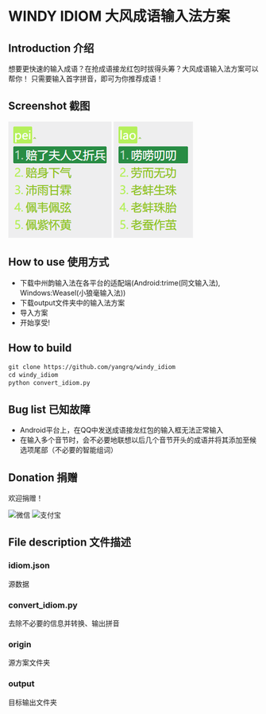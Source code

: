 # WINDY IDIOM 大风成语输入法方案

## Introduction 介绍
想要更快速的输入成语？在抢成语接龙红包时拔得头筹？大风成语输入法方案可以帮你！
只需要输入首字拼音，即可为你推荐成语！

## Screenshot 截图
![](screenshots/1.png)
![](screenshots/2.png)

## How to use 使用方式
- 下载中州韵输入法在各平台的适配端(Android:trime(同文输入法), Windows:Weasel(小狼毫输入法))
- 下载output文件夹中的输入法方案
- 导入方案
- 开始享受!

## How to build
```
git clone https://github.com/yangrq/windy_idiom
cd windy_idiom
python convert_idiom.py
```

## Bug list 已知故障
- Android平台上，在QQ中发送成语接龙红包的输入框无法正常输入
- 在输入多个音节时，会不必要地联想以后几个音节开头的成语并将其添加至候选项尾部（不必要的智能组词）

## Donation 捐赠
欢迎捐赠！

<img src="http://yangrq.luobotou.org/wp-content/uploads/2019/08/wechat.png" alt="微信" width="120" height="120">
<img src="http://yangrq.luobotou.org/wp-content/uploads/2019/08/alipay.jpg" alt="支付宝" width="120" height="120">

## File description 文件描述

### idiom.json
源数据

### convert_idiom.py
去除不必要的信息并转换、输出拼音

### origin
源方案文件夹

### output
目标输出文件夹